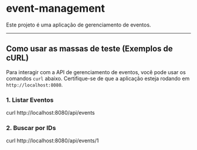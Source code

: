 # event-management

Este projeto é uma aplicação de gerenciamento de eventos.

---

## Como usar as massas de teste (Exemplos de cURL)

Para interagir com a API de gerenciamento de eventos, você pode usar os comandos `curl` abaixo. Certifique-se de que a aplicação esteja rodando em `http://localhost:8080`.

### 1. Listar Eventos

curl http://localhost:8080/api/events

### 2. Buscar por IDs

curl http://localhost:8080/api/events/1
